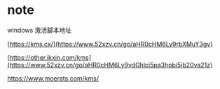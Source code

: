 # note
windows 激活脚本地址

[https://kms.cx/](https://www.52xzv.cn/go/aHR0cHM6Ly9rbXMuY3gv)

[https://other.ikxin.com/kms](https://www.52xzv.cn/go/aHR0cHM6Ly9vdGhlci5pa3hpbi5jb20va21z)

https://www.moerats.com/kms/
